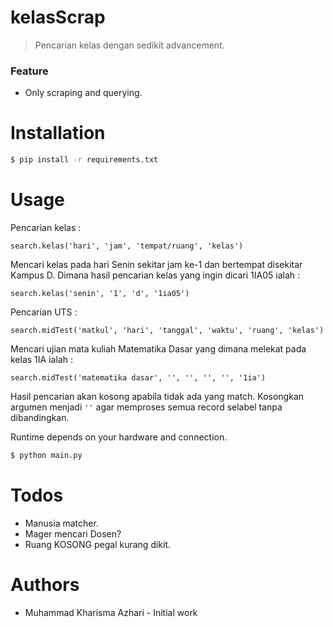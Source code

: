 # kelasScrap
> Pencarian kelas dengan sedikit advancement.
### Feature
- Only scraping and querying.

# Installation
```sh
$ pip install -r requirements.txt
```

# Usage
Pencarian kelas :
```
search.kelas('hari', 'jam', 'tempat/ruang', 'kelas')
```
Mencari kelas pada hari Senin sekitar jam ke-1 dan bertempat disekitar Kampus D.
Dimana hasil pencarian kelas yang ingin dicari 1IA05 ialah :
```
search.kelas('senin', '1', 'd', '1ia05')
```

Pencarian UTS :
```
search.midTest('matkul', 'hari', 'tanggal', 'waktu', 'ruang', 'kelas')
```
Mencari ujian mata kuliah Matematika Dasar yang dimana melekat pada kelas 1IA ialah :
```
search.midTest('matematika dasar', '', '', '', '', '1ia')
```

Hasil pencarian akan kosong apabila tidak ada yang match.
Kosongkan argumen menjadi ```''``` agar memproses semua record selabel tanpa dibandingkan.

Runtime depends on your hardware and connection.
```sh
$ python main.py
```

# Todos
- Manusia matcher.
- Mager mencari Dosen?
- Ruang KOSONG pegal kurang dikit.

# Authors
- Muhammad Kharisma Azhari - Initial work
